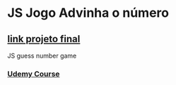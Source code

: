 # JS Jogo Advinha o número
## [link projeto final](https://hugoresende27.github.io/JS-Jogo-Advinha-o-n-mereo/)
 JS guess number game
### [Udemy Course](https://www.udemy.com/course/javascript-number-game/)